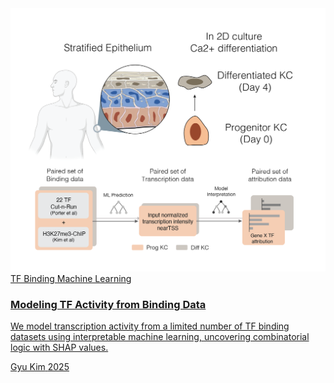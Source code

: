 <!-- Tailwind CDN (include in your <head> if you're not using a build system) -->
<link href="https://cdn.jsdelivr.net/npm/tailwindcss@2.2.19/dist/tailwind.min.css" rel="stylesheet">

<div class="p-6 grid grid-cols-1 md:grid-cols-2 lg:grid-cols-3 gap-6 bg-gray-100">

  <!-- Card 1 -->
  <a href="/_posts/blog_1.md" class="block bg-white rounded-xl shadow-md overflow-hidden hover:shadow-xl transition-shadow duration-300">
    <img class="h-48 w-full object-cover" src="/assets/project_pic1.png" alt="Research Topic 1">
    <div class="p-4">
      <div class="flex space-x-2 mb-2 text-sm text-gray-600">
        <span class="bg-gray-200 px-2 py-1 rounded">TF Binding</span>
        <span class="bg-gray-200 px-2 py-1 rounded">Machine Learning</span>
      </div>
      <h3 class="text-lg font-bold mb-1">Modeling TF Activity from Binding Data</h3>
      <p class="text-gray-700 text-sm">
        We model transcription activity from a limited number of TF binding datasets using interpretable machine learning, uncovering combinatorial logic with SHAP values.
      </p>
      <div class="mt-4 flex items-center text-sm text-gray-500">
        <span class="font-semibold">Gyu Kim</span>
        <span class="ml-auto">2025</span>
      </div>
    </div>
  </a>
